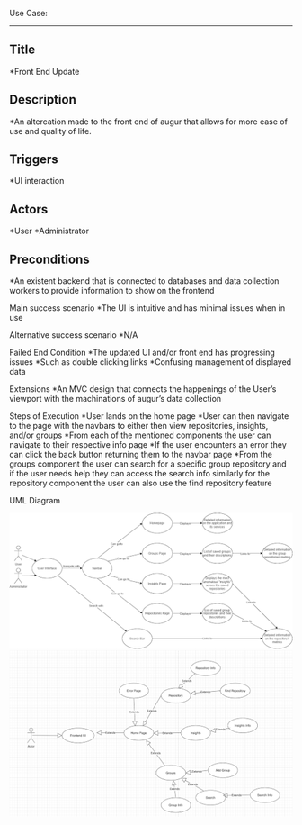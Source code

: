 Use Case: 

-----------------------------------------------------------------------------------------------------------------------------------------------------------

Title
-----------------------------------------------------------------------------------------------------------------------------------------------------------
*Front End Update 

Description
-----------------------------------------------------------------------------------------------------------------------------------------------------------
*An altercation made to the front end of augur that allows for more ease of use and quality of life.

Triggers
-----------------------------------------------------------------------------------------------------------------------------------------------------------
*UI interaction 

Actors
-----------------------------------------------------------------------------------------------------------------------------------------------------------
*User
*Administrator 

Preconditions 
-----------------------------------------------------------------------------------------------------------------------------------------------------------
*An existent backend that is connected to databases and data collection workers to provide information to show on the frontend

Main success scenario 
*The UI is intuitive and has minimal issues when in use

Alternative success scenario
*N/A 

Failed End Condition
*The updated UI and/or front end has progressing issues
*Such as double clicking links
*Confusing management of displayed data

Extensions
*An MVC design that connects the happenings of the User’s viewport with the machinations of augur’s data collection

Steps of Execution
*User lands on the home page
*User can then navigate to the page with the navbars to either then view repositories, insights, and/or groups 
*From each of the mentioned components the user can navigate to their respective info page 
*If the user encounters an error they can click the back button returning them to the navbar page 
*From the groups component the user can search for a specific group repository and if the user needs help they can access the search info similarly for the repository component the user can also use the find repository feature 

UML Diagram

![uml1](journal/screenshots/use-case-umldiagram1.png)
![uml2](journal/screenshots/use-case-umldiagram2.png)